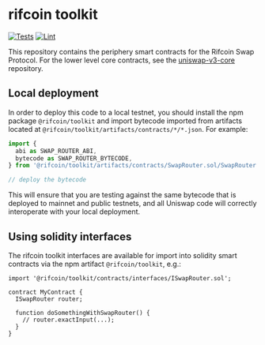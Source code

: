 # rifcoin toolkit

[![Tests](https://github.com/rifcoin/toolkit/workflows/Tests/badge.svg)](https://github.com/rifcoin/toolkit/actions?query=workflow%3ATests)
[![Lint](https://github.com/rifcoin/toolkit/workflows/Lint/badge.svg)](https://github.com/rifcoin/toolkit/actions?query=workflow%3ALint)

This repository contains the periphery smart contracts for the Rifcoin Swap Protocol.
For the lower level core contracts, see the [uniswap-v3-core](https://github.com/rifcoin/swap)
repository.

## Local deployment

In order to deploy this code to a local testnet, you should install the npm package
`@rifcoin/toolkit`
and import bytecode imported from artifacts located at
`@rifcoin/toolkit/artifacts/contracts/*/*.json`.
For example:

```typescript
import {
  abi as SWAP_ROUTER_ABI,
  bytecode as SWAP_ROUTER_BYTECODE,
} from '@rifcoin/toolkit/artifacts/contracts/SwapRouter.sol/SwapRouter.json'

// deploy the bytecode
```

This will ensure that you are testing against the same bytecode that is deployed to
mainnet and public testnets, and all Uniswap code will correctly interoperate with
your local deployment.

## Using solidity interfaces

The rifcoin toolkit interfaces are available for import into solidity smart contracts
via the npm artifact `@rifcoin/toolkit`, e.g.:

```solidity
import '@rifcoin/toolkit/contracts/interfaces/ISwapRouter.sol';

contract MyContract {
  ISwapRouter router;

  function doSomethingWithSwapRouter() {
    // router.exactInput(...);
  }
}

```
